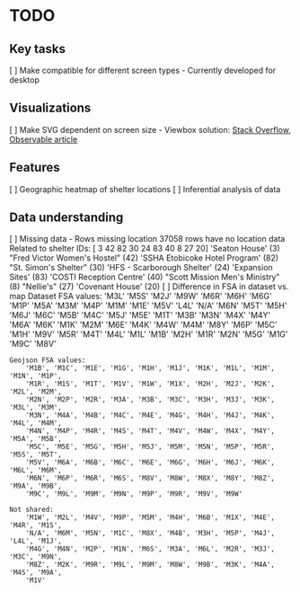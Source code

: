 # TODO

## Key tasks
[ ] Make compatible for different screen types
    - Currently developed for desktop

## Visualizations
[ ] Make SVG dependent on screen size
    - Viewbox solution: [Stack Overflow](https://stackoverflow.com/questions/13632169/using-viewbox-to-resize-svg-depending-on-the-window-size), [Observable article](https://observablehq.com/@uw-info474/why-use-viewbox)

## Features
[ ] Geographic heatmap of shelter locations
[ ] Inferential analysis of data

## Data understanding
[ ] Missing data
    - Rows missing location
        37058 rows have no location data
        Related to shelter IDs: [ 3 42 82 30 24 83 40  8 27 20]
            'Seaton House' (3)
            "Fred Victor Women's Hostel" (42)
            'SSHA Etobicoke Hotel Program' (82)
            "St. Simon's Shelter" (30)
            'HFS - Scarborough Shelter' (24)
            'Expansion  Sites' (83)
            'COSTI Reception Centre' (40)
            "Scott Mission Men's Ministry" (8)
            "Nellie's" (27)
            'Covenant House' (20)
[ ] Difference in FSA in dataset vs. map
    Dataset FSA values:
        'M3L' 'M5S' 'M2J' 'M9W' 'M6R' 'M6H' 'M6G' 'M1P' 'M5A' 'M3M' 'M4P' 'M1M'
        'M1E' 'M5V' 'L4L' 'N/A' 'M6N' 'M5T' 'M5H' 'M6J' 'M6C' 'M5B' 'M4C' 'M5J'
        'M5E' 'M1T' 'M3B' 'M3N' 'M4X' 'M4Y' 'M6A' 'M6K' 'M1K' 'M2M' 'M6E' 'M4K'
        'M4W' 'M4M' 'M8Y' 'M6P' 'M5C' 'M1H' 'M9V' 'M5R' 'M4T' 'M4L' 'M1L' 'M1B'
        'M2H' 'M1R' 'M2N' 'M5G' 'M1G' 'M9C' 'M8V'

    Geojson FSA values: 
        'M1B', 'M1C', 'M1E', 'M1G', 'M1H', 'M1J', 'M1K', 'M1L', 'M1M', 'M1N', 'M1P', 
        'M1R', 'M1S', 'M1T', 'M1V', 'M1W', 'M1X', 'M2H', 'M2J', 'M2K', 'M2L', 'M2M', 
        'M2N', 'M2P', 'M2R', 'M3A', 'M3B', 'M3C', 'M3H', 'M3J', 'M3K', 'M3L', 'M3M', 
        'M3N', 'M4A', 'M4B', 'M4C', 'M4E', 'M4G', 'M4H', 'M4J', 'M4K', 'M4L', 'M4M', 
        'M4N', 'M4P', 'M4R', 'M4S', 'M4T', 'M4V', 'M4W', 'M4X', 'M4Y', 'M5A', 'M5B', 
        'M5C', 'M5E', 'M5G', 'M5H', 'M5J', 'M5M', 'M5N', 'M5P', 'M5R', 'M5S', 'M5T', 
        'M5V', 'M6A', 'M6B', 'M6C', 'M6E', 'M6G', 'M6H', 'M6J', 'M6K', 'M6L', 'M6M', 
        'M6N', 'M6P', 'M6R', 'M6S', 'M8V', 'M8W', 'M8X', 'M8Y', 'M8Z', 'M9A', 'M9B', 
        'M9C', 'M9L', 'M9M', 'M9N', 'M9P', 'M9R', 'M9V', 'M9W'
    
    Not shared:
        'M1W', 'M2L', 'M4V', 'M9P', 'M5M', 'M4H', 'M6B', 'M1X', 'M4E', 'M4R', 'M1S', 
        'N/A', 'M6M', 'M5N', 'M1C', 'M8X', 'M4B', 'M3H', 'M5P', 'M4J', 'L4L', 'M1J', 
        'M4G', 'M4N', 'M2P', 'M1N', 'M6S', 'M3A', 'M6L', 'M2R', 'M3J', 'M3C', 'M9N', 
        'M8Z', 'M2K', 'M9R', 'M9L', 'M9M', 'M8W', 'M9B', 'M3K', 'M4A', 'M4S', 'M9A', 
        'M1V'
